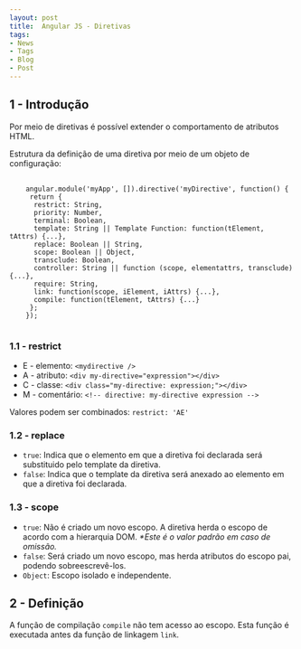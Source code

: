 ```yaml
---
layout: post
title:  Angular JS - Diretivas
tags:
- News
- Tags
- Blog
- Post
---
```


<h2>1 - Introdução</h2>

<p>Por meio de diretivas é possível extender o comportamento de atributos HTML.</p>

<p>Estrutura da definição de uma diretiva por meio de um objeto de configuração:</p>

<pre>
  <code>
    angular.module('myApp', []).directive('myDirective', function() {
     return {
      restrict: String,
      priority: Number,
      terminal: Boolean,
      template: String || Template Function: function(tElement, tAttrs) {...},
      replace: Boolean || String,
      scope: Boolean || Object,
      transclude: Boolean,
      controller: String || function (scope, elementattrs, transclude) {...},
      require: String,
      link: function(scope, iElement, iAttrs) {...},
      compile: function(tElement, tAttrs) {...}
     };
    });
  </code>
</pre>

<h3>1.1 - restrict</h3>

<ul>
  <li>E - elemento: <code>&#60;mydirective /&#62;</code></li>
  <li>A - atributo: <code>&#60;div my-directive="expression"&#62;&#60;/div&#62;</code></li>
  <li>C - classe: <code>&#60;div class="my-directive: expression;"&#62;&#60;/div&#62;</code></li>
  <li>M - comentário: <code>&#60;!-- directive: my-directive expression --&#62;</code></li>
</ul>

<p>Valores podem ser combinados: <code>restrict: 'AE'</code></p>

<h3>1.2 - replace</h3>

<ul>
  <li><code>true</code>: Indica que o elemento em que a diretiva foi declarada será substituido pelo template da diretiva.</li>
  <li><code>false</code>: Indica que o template da diretiva será anexado ao elemento em que a diretiva foi declarada.</li>
</ul>

<h3>1.3 - scope</h3>

<ul>
  <li><code>true</code>: Não é criado um novo escopo. A diretiva herda o escopo de acordo com a hierarquia DOM. <em>*Este é o valor padrão em caso de omissão.</em></li>
  <li><code>false</code>: Será criado um novo escopo, mas herda atributos do escopo pai, podendo sobreescrevê-los.</li>
  <li><code>Object</code>: Escopo isolado e independente.</li>
</ul>

<h2>2 - Definição</h2>

<p>A função de compilação <code>compile</code> não tem acesso ao escopo. Esta função é executada antes da função de linkagem <code>link</code>.</p>

